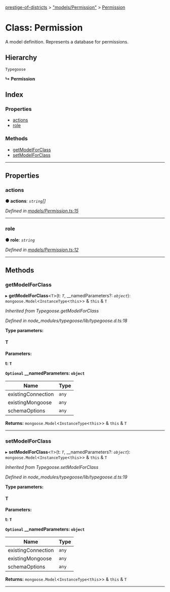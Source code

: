 [prestige-of-districts](../README.md) > ["models/Permission"](../modules/_models_permission_.md) > [Permission](../classes/_models_permission_.permission.md)

# Class: Permission

A model definition. Represents a database for permissions.

## Hierarchy

 `Typegoose`

**↳ Permission**

## Index

### Properties

* [actions](_models_permission_.permission.md#actions)
* [role](_models_permission_.permission.md#role)

### Methods

* [getModelForClass](_models_permission_.permission.md#getmodelforclass)
* [setModelForClass](_models_permission_.permission.md#setmodelforclass)

---

## Properties

<a id="actions"></a>

###  actions

**● actions**: *`string`[]*

*Defined in [models/Permission.ts:15](https://github.com/YarosJ/prestige-of-districts/blob/dea42b4/models/Permission.ts#L15)*

___
<a id="role"></a>

###  role

**● role**: *`string`*

*Defined in [models/Permission.ts:12](https://github.com/YarosJ/prestige-of-districts/blob/dea42b4/models/Permission.ts#L12)*

___

## Methods

<a id="getmodelforclass"></a>

###  getModelForClass

▸ **getModelForClass**<`T`>(t: *`T`*, __namedParameters?: *`object`*): `mongoose.Model`<`InstanceType`<`this`>> & `this` & `T`

*Inherited from Typegoose.getModelForClass*

*Defined in node_modules/typegoose/lib/typegoose.d.ts:18*

**Type parameters:**

#### T 
**Parameters:**

**t: `T`**

**`Optional` __namedParameters: `object`**

| Name | Type |
| ------ | ------ |
| existingConnection | `any` |
| existingMongoose | `any` |
| schemaOptions | `any` |

**Returns:** `mongoose.Model`<`InstanceType`<`this`>> & `this` & `T`

___
<a id="setmodelforclass"></a>

###  setModelForClass

▸ **setModelForClass**<`T`>(t: *`T`*, __namedParameters?: *`object`*): `mongoose.Model`<`InstanceType`<`this`>> & `this` & `T`

*Inherited from Typegoose.setModelForClass*

*Defined in node_modules/typegoose/lib/typegoose.d.ts:19*

**Type parameters:**

#### T 
**Parameters:**

**t: `T`**

**`Optional` __namedParameters: `object`**

| Name | Type |
| ------ | ------ |
| existingConnection | `any` |
| existingMongoose | `any` |
| schemaOptions | `any` |

**Returns:** `mongoose.Model`<`InstanceType`<`this`>> & `this` & `T`

___

